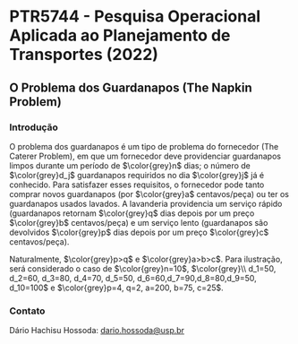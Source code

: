 # PTR5744 - Pesquisa Operacional Aplicada ao Planejamento de Transportes (2022)

## O Problema dos Guardanapos (The Napkin Problem)

### Introdução

O problema dos guardanapos é um tipo de problema do fornecedor (The Caterer Problem), em que um fornecedor deve providenciar guardanapos limpos durante um período de $\color{grey}n$ dias; o número de $\color{grey}d_j$ guardanapos requiridos no dia $\color{grey}j$ já é conhecido. Para satisfazer esses requisitos, o fornecedor pode tanto comprar novos guardanapos (por $\color{grey}a$ centavos/peça) ou ter os guardanapos usados lavados. A lavanderia providencia um serviço rápido (guardanapos retornam $\color{grey}q$ dias depois por um preço $\color{grey}b$ centavos/peça) e um serviço lento (guardanapos são devolvidos $\color{grey}p$ dias depois por um preço $\color{grey}c$ centavos/peça).

Naturalmente, $\color{grey}p>q$  e  $\color{grey}a>b>c$. Para ilustração, será considerado o caso de $\color{grey}n=10$, $\color{grey}\\ d_1=50, d_2=60, d_3=80, d_4=70, d_5=50, d_6=60,d_7=90,d_8=80,d_9=50, d_10=100$ e $\color{grey}p=4, q=2, a=200, b=75, c=25$.


### Contato
Dário Hachisu Hossoda: dario.hossoda@usp.br

